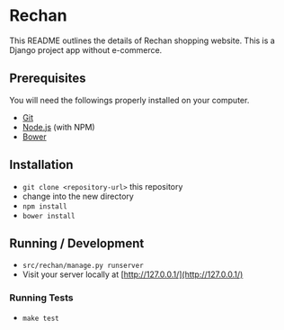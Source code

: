 # Rechan

This README outlines the details of Rechan shopping website.
This is a Django project app without e-commerce.

## Prerequisites

You will need the followings properly installed on your computer.

* [Git](http://git-scm.com/)
* [Node.js](http://nodejs.org/) (with NPM)
* [Bower](http://bower.io/)

## Installation

* `git clone <repository-url>` this repository
* change into the new directory
* `npm install`
* `bower install`

## Running / Development

* `src/rechan/manage.py runserver`
* Visit your server locally at [http://127.0.0.1/](http://127.0.0.1/)

### Running Tests

* `make test`
